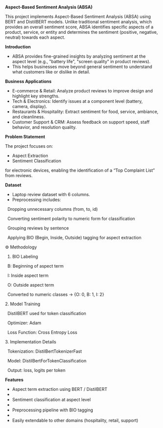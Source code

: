 **Aspect-Based Sentiment Analysis (ABSA)**



This project implements Aspect-Based Sentiment Analysis (ABSA) using BERT and DistilBERT models. Unlike traditional sentiment analysis, which provides an overall sentiment score, ABSA identifies specific aspects of a product, service, or entity and determines the sentiment (positive, negative, neutral) towards each aspect.



**Introduction**



* ABSA provides fine-grained insights by analyzing sentiment at the aspect level (e.g., "battery life", "screen quality" in product reviews).
* This helps businesses move beyond general sentiment to understand what customers like or dislike in detail.



**Business Applications**



* E-commerce \& Retail: Analyze product reviews to improve design and highlight key strengths.
* Tech \& Electronics: Identify issues at a component level (battery, camera, display).
* Restaurants \& Hospitality: Extract sentiment for food, service, ambiance, and cleanliness.
* Customer Support \& CRM: Assess feedback on support speed, staff behavior, and resolution quality.



**Problem Statement**



The project focuses on:



* Aspect Extraction
* Sentiment Classification

for electronic devices, enabling the identification of a “Top Complaint List” from reviews.



**Dataset**



* Laptop review dataset with 6 columns.
* Preprocessing includes:

&nbsp;	Dropping unnecessary columns (from, to, id)

&nbsp;	Converting sentiment polarity to numeric form for classification

&nbsp;	Grouping reviews by sentence

&nbsp;	Applying BIO (Begin, Inside, Outside) tagging for aspect extraction



⚙️ Methodology



1. BIO Labeling



&nbsp;	B: Beginning of aspect term



&nbsp;	I: Inside aspect term



&nbsp;	O: Outside aspect term



&nbsp;	Converted to numeric classes → {O: 0, B: 1, I: 2}



2\. Model Training



&nbsp;	DistilBERT used for token classification



&nbsp;	Optimizer: Adam



&nbsp;	Loss Function: Cross Entropy Loss



3\. Implementation Details



&nbsp;	Tokenization: DistilBertTokenizerFast



&nbsp;	Model: DistilBertForTokenClassification



&nbsp;	Output: loss, logits per token

**Features**



* Aspect term extraction using BERT / DistilBERT
* 
* Sentiment classification at aspect level
* 
* Preprocessing pipeline with BIO tagging
* 
* Easily extendable to other domains (hospitality, retail, support)
